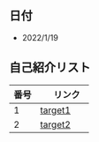 ## 日付
- 2022/1/19
## 自己紹介リスト
| 番号 |　リンク　|
| ----------- | ----------- |
| 1 | [target1](https://github.com/Ssoya1105/hello-world/blob/main/intro.md) |
| 2 | [target2](https://github.com/Ssoya1105/hello-world/blob/main/intro2.md) |


